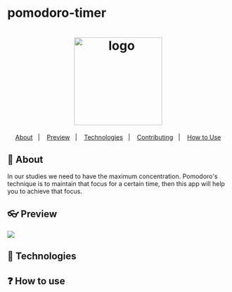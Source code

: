 # pomodoro-timer

<h1 align="center">
  <img alt="logo" src="https://i.imgur.com/KJ1wop7.png" width="200"/>
  <br>
</h1>

<p align="center">
  <a href="#thinking-about">About</a>&nbsp;&nbsp;&nbsp;|&nbsp;&nbsp;&nbsp;
  <a href="#user-content--preview">Preview</a>&nbsp;&nbsp;&nbsp;|&nbsp;&nbsp;&nbsp;
  <a href="#rocket-technologies">Technologies</a>&nbsp;&nbsp;&nbsp;|&nbsp;&nbsp;&nbsp;
  <a href="#user-content--contributing">Contributing</a>&nbsp;&nbsp;&nbsp;|&nbsp;&nbsp;&nbsp;
  <a href="#information-source-how-to-use">How to Use</a>
</p>

## :tomato: About

<div>
In our studies we need to have the maximum concentration. Pomodoro's technique is to maintain that focus for a certain time, then this app will help you to achieve that focus.
</div>


## :eyeglasses: Preview
![](https://i.imgur.com/6AoZ2bY.png?1)

## :hammer:	Technologies

## :question: How to use
